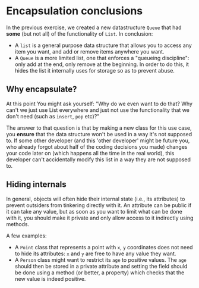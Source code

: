 # Encapsulation conclusions
In the previous exercise, we created a new datastructure `Queue` that had **some** (but not all) of the functionality of `List`. In conclusion:
- A `list` is a general purpose data structure that allows you to access any item you want, and add or remove items anywhere you want.
- A `Queue` is a more limited list, one that enforces a "queueing discipline": only add at the end, only remove at the beginning. In order to do this, it hides the list it internally uses for storage so as to prevent abuse.

## Why encapsulate?
At this point You might ask yourself: "Why do we even want to do that? Why can't we just use List everywhere and just not use the functionality that we don't need (such as `insert`, `pop` etc)?"

The answer to that question is that by making a new class for this use case, you **ensure** that the data structure won't be used in a way it's not supposed to. If some other developer (and this 'other developer' might be future you, who already forgot about half of the coding decisions you made) changes your code later on (which happens all the time in the real world), this developer can't accidentally modify this list in a way they are not supposed to.

## Hiding internals
In general, objects will often hide their internal state (i.e., its attributes) to prevent outsiders from tinkering directly with it.
An attribute can be public if it can take any value, but as soon as you want to limit what can be done with it, you should make it private and only allow access to it indirectly using methods.

A few examples:

* A `Point` class that represents a point with `x`, `y` coordinates does not need to hide its attributes: `x` and `y` are free to have any value they want.
* A `Person` class might want to restrict its `age` to positive values.
  The `age` should then be stored in a private attribute and setting the field should be done using a method (or better, a property) which checks that the new value is indeed positive.
